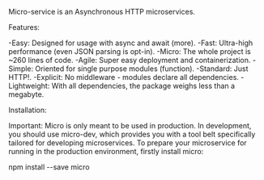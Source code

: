 Micro-service is an Asynchronous HTTP microservices.

Features:

-Easy: Designed for usage with async and await (more).
-Fast: Ultra-high performance (even JSON parsing is opt-in).
-Micro: The whole project is ~260 lines of code.
-Agile: Super easy deployment and containerization.
-Simple: Oriented for single purpose modules (function).
-Standard: Just HTTP!.
-Explicit: No middleware - modules declare all dependencies.
-Lightweight: With all dependencies, the package weighs less than a megabyte.

Installation:

Important: Micro is only meant to be used in production. In development, you should use micro-dev, which provides you with a tool belt
specifically tailored for developing microservices.
To prepare your microservice for running in the production environment, firstly install micro:

npm install --save micro
